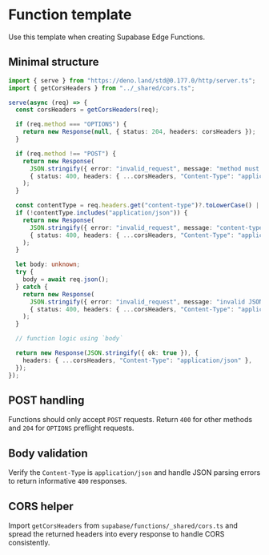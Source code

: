 # Function template

Use this template when creating Supabase Edge Functions.

## Minimal structure

```ts
import { serve } from "https://deno.land/std@0.177.0/http/server.ts";
import { getCorsHeaders } from "../_shared/cors.ts";

serve(async (req) => {
  const corsHeaders = getCorsHeaders(req);

  if (req.method === "OPTIONS") {
    return new Response(null, { status: 204, headers: corsHeaders });
  }

  if (req.method !== "POST") {
    return new Response(
      JSON.stringify({ error: "invalid_request", message: "method must be POST" }),
      { status: 400, headers: { ...corsHeaders, "Content-Type": "application/json" } },
    );
  }

  const contentType = req.headers.get("content-type")?.toLowerCase() || "";
  if (!contentType.includes("application/json")) {
    return new Response(
      JSON.stringify({ error: "invalid_request", message: "content-type must be application/json" }),
      { status: 400, headers: { ...corsHeaders, "Content-Type": "application/json" } },
    );
  }

  let body: unknown;
  try {
    body = await req.json();
  } catch {
    return new Response(
      JSON.stringify({ error: "invalid_request", message: "invalid JSON body" }),
      { status: 400, headers: { ...corsHeaders, "Content-Type": "application/json" } },
    );
  }

  // function logic using `body`

  return new Response(JSON.stringify({ ok: true }), {
    headers: { ...corsHeaders, "Content-Type": "application/json" },
  });
});
```

## POST handling

Functions should only accept `POST` requests. Return `400` for other methods and
`204` for `OPTIONS` preflight requests.

## Body validation

Verify the `Content-Type` is `application/json` and handle JSON parsing errors to
return informative `400` responses.

## CORS helper

Import `getCorsHeaders` from `supabase/functions/_shared/cors.ts` and spread the
returned headers into every response to handle CORS consistently.
